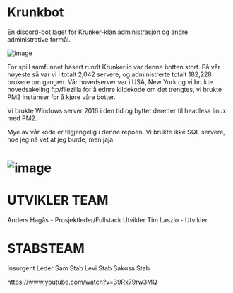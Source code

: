# Krunkbot
En discord-bot laget for Krunker-klan administrasjon og andre administrative formål.

![image](https://user-images.githubusercontent.com/42244235/197081158-b86d7f73-9ed6-4863-93fe-bcfc34201336.png)

For spill samfunnet basert rundt Krunker.io var denne botten stort. På vår høyeste så var vi i totalt 2,042 servere, og administrerte totalt 182,228 brukere om gangen.
Vår hovedserver var i USA, New York og vi brukte hovedsakeling ftp/filezilla for å ednre kildekode om det trengtes, vi brukte PM2 instanser for å kjøre våre botter.

Vi brukte Windows server 2016 i den tid og byttet deretter til headless linux med PM2.

Mye av vår kode er tilgjengelig i denne repoen. Vi brukte ikke SQL servere, noe jeg nå vet at jeg burde, men jaja.

![image](https://user-images.githubusercontent.com/42244235/197082300-a9085b30-112a-4873-b333-ee69b6003a7b.png)
=========

UTVIKLER TEAM
=====

Anders Hagås - Prosjektleder/Fullstack Utvikler
Tim Laszlo - Utvikler


STABSTEAM
====

Insurgent  Leder
Sam  Stab
Levi  Stab
Sakusa  Stab

https://www.youtube.com/watch?v=39Rx79rw3MQ
